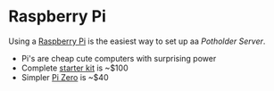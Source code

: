 # Raspberry Pi

Using a [Raspberry Pi](https://www.raspberrypi.com/for-home/) is the easiest way to set up aa _Potholder Server_.

* Pi's are cheap cute computers with surprising power
* Complete [starter kit](https://www.amazon.com/Vilros-Raspberry-Complete-Transparent-Cooled/dp/B07VFCB192/ref=sr_1_1?dib=eyJ2IjoiMSJ9.XGLS3xhaNddRM0EDdlGW_VJifkSctA_xXckUBIlziYzvJmDr5w3LlgbBzdvgv9LhW08E9XJHpOE6c_qG451tc9KzN1upXTdpgUZPOsiIiqxV8u6evm8faF7f4jlHLpe0BlJPfYLL0OCCu444vcTrSefsTNf-iZDn5LnfglVeio5-C_E_YdeYWaOBwWQ_POSSd7eZV63KRgiI_XLdxIcsrVOA6SQgOvgUZbT3Z3_qj8A.pl8y-kCuuxKORd4XRZu3_vmr5Z4U52zM8sO4ul92obc&dib_tag=se&keywords=Vilros%2BRaspberry%2BPi%2B4%2BComplete%2BStarter%2BKit-%2BIncludes%2BRaspberry%2BPi%2B4%2BBoard%2C%2BFan%2BCooled%2BCase%2C%2B64GB%2BPreloaded%2BMicro%2BSD%2BCard%2Band%2BMore%2B(4GB%2C%2BClear%2BTransparent%2BCase)&qid=1729645236&sr=8-1&th=1) is ~$100 
* Simpler [Pi Zero](https://www.amazon.com/CanaKit-Raspberry-Wireless-Complete-Starter/dp/B07CMVDHWB/ref=sr_1_6?crid=35XMPXRIV9LP5&dib=eyJ2IjoiMSJ9.7uwaVS6VlIyCOjU6bSCtiouGuGGrubUfmWB0qVyNRL5-QgX7FHmffmcRyM8bYO2_FN0T1SL_1eyKaym-qASTvG3napN9y7pziYZ-lmPZJwl79ziKWdLcwVpOINwjph1ChvAKOMQRNifIACpDcccksWE8xCYh66g5lrPSifyy4EVoqmY4mhsFXVZO3J8vkQEK_kkbRRBREk1xH-ZYHziDZtUJF8ITuATZv2U1EPRoPRIcgI5g-Pd_QkJFYWSt3nIyGaYgB9_l2iYMBweVa7XDnF3ZbJA2B5ikFmn9VALt0nY.2HNjAnHYv7QrjsJBxwHjmzESHY3hInaRL7TUZT5qBig&dib_tag=se&keywords=pi+zero&qid=1729647259&s=electronics&sprefix=pi+zero%2Celectronics%2C102&sr=1-6) is ~$40


